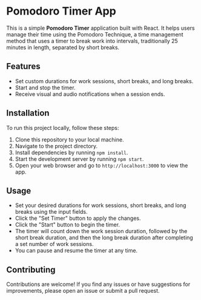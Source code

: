 # Pomodoro Timer App

This is a simple **Pomodoro Timer** application built with React. It helps users manage their time using the Pomodoro Technique, a time management method that uses a timer to break work into intervals, traditionally 25 minutes in length, separated by short breaks.

## Features

- Set custom durations for work sessions, short breaks, and long breaks.
- Start and stop the timer.
- Receive visual and audio notifications when a session ends.

## Installation

To run this project locally, follow these steps:

1. Clone this repository to your local machine.
2. Navigate to the project directory.
3. Install dependencies by running `npm install`.
4. Start the development server by running `npm start`.
5. Open your web browser and go to `http://localhost:3000` to view the app.

## Usage

- Set your desired durations for work sessions, short breaks, and long breaks using the input fields.
- Click the "Set Timer" button to apply the changes.
- Click the "Start" button to begin the timer.
- The timer will count down the work session duration, followed by the short break duration, and then the long break duration after completing a set number of work sessions.
- You can pause and resume the timer at any time.

## Contributing

Contributions are welcome! If you find any issues or have suggestions for improvements, please open an issue or submit a pull request.
